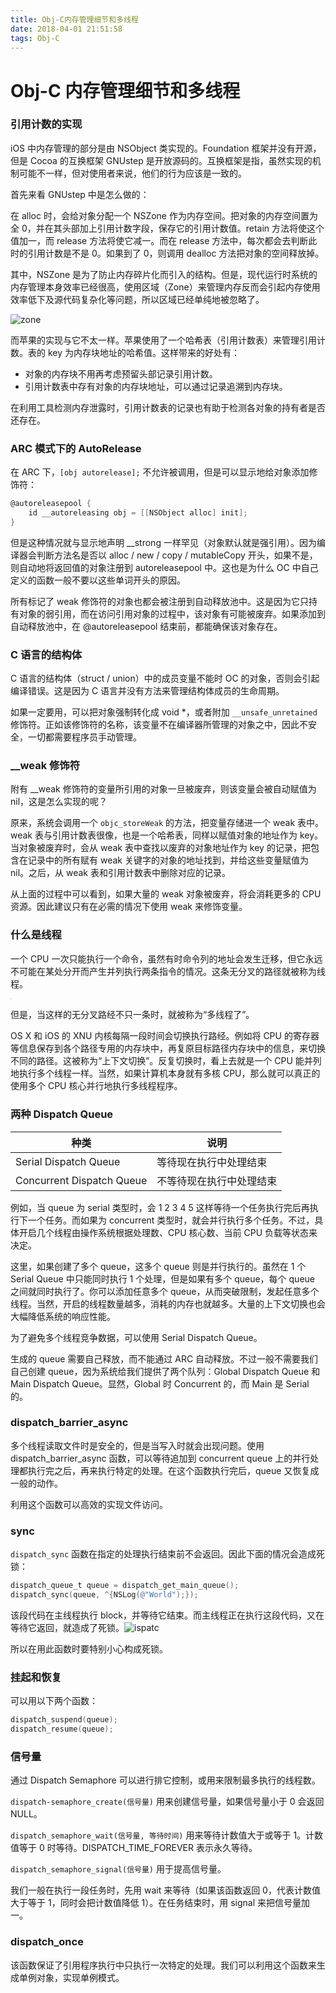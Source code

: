 ```yaml
---
title: Obj-C内存管理细节和多线程
date: 2018-04-01 21:51:58
tags: Obj-C
---
```


# Obj-C 内存管理细节和多线程

### 引用计数的实现

iOS 中内存管理的部分是由 NSObject 类实现的。Foundation 框架并没有开源，但是 Cocoa 的互换框架 GNUstep 是开放源码的。互换框架是指，虽然实现的机制可能不一样，但对使用者来说，他们的行为应该是一致的。

首先来看 GNUstep 中是怎么做的：

在 alloc 时，会给对象分配一个 NSZone 作为内存空间。把对象的内存空间置为全 0，并在其头部加上引用计数字段，保存它的引用计数值。retain 方法将使这个值加一，而 release 方法将使它减一。而在 release 方法中，每次都会去判断此时的引用计数是不是 0。如果到了 0，则调用 dealloc 方法把对象的空间释放掉。

其中，NSZone 是为了防止内存碎片化而引入的结构。但是，现代运行时系统的内存管理本身效率已经很高，使用区域（Zone）来管理内存反而会引起内存使用效率低下及源代码复杂化等问题，所以区域已经单纯地被忽略了。

![zone](/img/内存管理与多线程/zone.jpg)

而苹果的实现与它不太一样。苹果使用了一个哈希表（引用计数表）来管理引用计数。表的 key 为内存块地址的哈希值。这样带来的好处有：

- 对象的内存块不用再考虑预留头部记录引用计数。
- 引用计数表中存有对象的内存块地址，可以通过记录追溯到内存块。

在利用工具检测内存泄露时，引用计数表的记录也有助于检测各对象的持有者是否还存在。

### ARC 模式下的 AutoRelease

在 ARC 下，`[obj autorelease];` 不允许被调用，但是可以显示地给对象添加修饰符：

```objective-c
@autoreleasepool {
    id __autoreleasing obj = [[NSObject alloc] init];
}
```

但是这种情况就与显示地声明 __strong 一样罕见（对象默认就是强引用）。因为编译器会判断方法名是否以 alloc / new / copy / mutableCopy 开头，如果不是，则自动地将返回值的对象注册到 autoreleasepool 中。这也是为什么 OC 中自己定义的函数一般不要以这些单词开头的原因。

所有标记了 weak 修饰符的对象也都会被注册到自动释放池中。这是因为它只持有对象的弱引用，而在访问引用对象的过程中，该对象有可能被废弃。如果添加到自动释放池中，在 @autoreleasepool 结束前，都能确保该对象存在。

### C 语言的结构体

C 语言的结构体（struct / union）中的成员变量不能时 OC 的对象，否则会引起编译错误。这是因为 C 语言并没有方法来管理结构体成员的生命周期。

如果一定要用，可以把对象强制转化成 void *，或者附加 `__unsafe_unretained` 修饰符。正如该修饰符的名称，该变量不在编译器所管理的对象之中，因此不安全，一切都需要程序员手动管理。

### __weak 修饰符

附有 __weak 修饰符的变量所引用的对象一旦被废弃，则该变量会被自动赋值为 nil，这是怎么实现的呢？

原来，系统会调用一个 `objc_storeWeak` 的方法，把变量存储进一个 weak 表中。weak 表与引用计数表很像，也是一个哈希表，同样以赋值对象的地址作为 key。当对象被废弃时，会从 weak 表中查找以废弃的对象地址作为 key 的记录，把包含在记录中的所有赋有 weak 关键字的对象的地址找到，并给这些变量赋值为 nil。之后，从 weak 表和引用计数表中删除对应的记录。

从上面的过程中可以看到，如果大量的 weak 对象被废弃，将会消耗更多的 CPU 资源。因此建议只有在必需的情况下使用 weak 来修饰变量。

### 什么是线程

一个 CPU 一次只能执行一个命令，虽然有时命令列的地址会发生迁移，但它永远不可能在某处分开而产生并列执行两条指令的情况。这条无分叉的路径就被称为线程。

<img src="/img/内存管理与多线程/thread.JPG" style="zoom:10%"/>

但是，当这样的无分叉路经不只一条时，就被称为“多线程了”。

OS X 和 iOS 的 XNU 内核每隔一段时间会切换执行路经。例如将 CPU 的寄存器等信息保存到各个路径专用的内存块中，再复原目标路径内存块中的信息，来切换不同的路径。这被称为“上下文切换”。反复切换时，看上去就是一个 CPU 能并列地执行多个线程一样。当然，如果计算机本身就有多核 CPU，那么就可以真正的使用多个 CPU 核心并行地执行多线程程序。

### 两种 Dispatch Queue

| 种类                      | 说明                     |
| ------------------------- | ------------------------ |
| Serial Dispatch Queue     | 等待现在执行中处理结束   |
| Concurrent Dispatch Queue | 不等待现在执行中处理结束 |

例如，当 queue 为 serial 类型时，会 1 2 3 4 5 这样等待一个任务执行完后再执行下一个任务。而如果为 concurrent 类型时，就会并行执行多个任务。不过，具体开启几个线程由操作系统根据处理数、CPU 核心数、当前 CPU 负载等状态来决定。

这里，如果创建了多个 queue，这多个 queue 则是并行执行的。虽然在 1 个 Serial Queue 中只能同时执行 1 个处理，但是如果有多个 queue，每个 queue 之间就同时执行了。你可以添加任意多个 queue，从而突破限制，发起任意多个线程。当然，开启的线程数量越多，消耗的内存也就越多。大量的上下文切换也会大幅降低系统的响应性能。

为了避免多个线程竞争数据，可以使用 Serial Dispatch Queue。

生成的 queue 需要自己释放，而不能通过 ARC 自动释放。不过一般不需要我们自己创建 queue，因为系统给我们提供了两个队列：Global Dispatch Queue 和 Main Dispatch Queue。显然，Global 时 Concurrent 的，而 Main 是 Serial 的。

### dispatch_barrier_async

多个线程读取文件时是安全的，但是当写入时就会出现问题。使用 dispatch_barrier_async 函数，可以等待追加到 concurrent queue 上的并行处理都执行完之后，再来执行特定的处理。在这个函数执行完后，queue 又恢复成一般的动作。

利用这个函数可以高效的实现文件访问。

### sync

`dispatch_sync` 函数在指定的处理执行结束前不会返回。因此下面的情况会造成死锁：

```objective-c
dispatch_queue_t queue = dispatch_get_main_queue();
dispatch_sync(queue, ^{NSLog(@"World");});
```

该段代码在主线程执行 block，并等待它结束。而主线程正在执行这段代码，又在等待它返回，就造成了死锁。![ispatc](/img/内存管理与多线程/dispatch.png)

所以在用此函数时要特别小心构成死锁。

### 挂起和恢复

可以用以下两个函数：

```objective-c
dispatch_suspend(queue);
dispatch_resume(queue);
```

### 信号量

通过 Dispatch Semaphore 可以进行排它控制，或用来限制最多执行的线程数。

`dispatch-semaphore_create(信号量)` 用来创建信号量，如果信号量小于 0 会返回 NULL。

`dispatch_semaphore_wait(信号量, 等待时间)` 用来等待计数值大于或等于 1。计数值等于 0 时等待。DISPATCH_TIME_FOREVER 表示永久等待。

`dispatch_semaphore_signal(信号量)` 用于提高信号量。

我们一般在执行一段任务时，先用 wait 来等待（如果该函数返回 0，代表计数值大于等于 1，同时会把计数值降低 1）。在任务结束时，用 signal 来把信号量加一。

### dispatch_once

该函数保证了引用程序执行中只执行一次特定的处理。我们可以利用这个函数来生成单例对象，实现单例模式。

